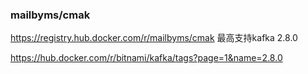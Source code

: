 ### mailbyms/cmak 
https://registry.hub.docker.com/r/mailbyms/cmak
最高支持kafka 2.8.0

https://hub.docker.com/r/bitnami/kafka/tags?page=1&name=2.8.0